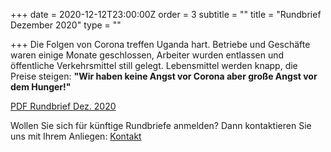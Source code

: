 +++
date = 2020-12-12T23:00:00Z
order = 3
subtitle = ""
title = "Rundbrief Dezember 2020"
type = ""

+++
Die Folgen von Corona treffen Uganda hart. Betriebe und Geschäfte waren einige Monate geschlossen, Arbeiter wurden entlassen und öffentliche Verkehrsmittel still gelegt. Lebensmittel werden knapp, die Preise steigen: **"Wir haben keine Angst vor Corona aber große Angst vor dem Hunger!"**  
  
[PDF Rundbrief Dez. 2020](/uploads/rundbrief_2020-12.pdf "Rundbrief Dezember 2020")

Wollen Sie sich für künftige Rundbriefe anmelden? Dann kontaktieren Sie uns mit Ihrem Anliegen: [Kontakt](verein/kontakt "Kontaktinformationen")